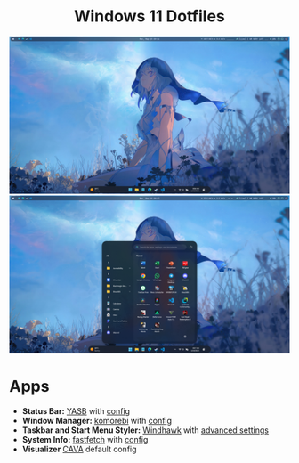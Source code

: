 # <center>Windows 11 Dotfiles</center>

![](screenshots/screenshot_1.png)
![](screenshots/screenshot_2.png)

# Apps
- **Status Bar:** [YASB](https://github.com/amnweb/yasb) with [config](config/yasb/)
- **Window Manager:** [komorebi](https://github.com/LGUG2Z/komorebi) with [config](config/komorebi/)
- **Taskbar and Start Menu Styler:** [Windhawk](https://windhawk.net/) with [advanced settings](config/windhawk/)
- **System Info:** [fastfetch](https://github.com/fastfetch-cli/fastfetch) with [config](config/fastfetch/)
- **Visualizer** [CAVA](https://github.com/karlstav/cava) default config
